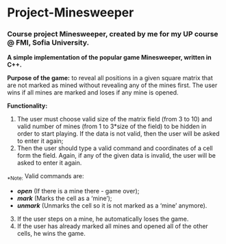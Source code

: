 # Project-Minesweeper
### Course project Minesweeper, created by me for my UP course @ FMI, Sofia University.

**A simple implementation of the popular game Мinesweeper, written in C++.**

**Purpose of the game:** to reveal all positions in a given square matrix that are not marked as mined without revealing any of the mines first.
The user wins if all mines are marked and loses if any mine is opened.

**Functionality:**
1. The user must choose valid size of the matrix field (from 3 to 10) and valid number of mines (from 1 to 3*size of the field) to be hidden in order to start playing. If the data is not valid, then the user will be asked to enter it again;
2. Then the user should type a valid command and coordinates of a cell form the field. Again, if any of the given data is invalid, the user will be asked to enter it again.
 
<sub>*Note:</sub> Valid commands are:
 - **_open_** (If there is a mine there - game over);
 - **_mark_** (Marks the cell as a ‘mine’);
 - **_unmark_** (Unmarks the cell so it is not marked as a ‘mine’ anymore).

3. If the user steps on a mine, he automatically loses the game.
4. If the user has already marked all mines and opened all of the other cells, he wins the game.

